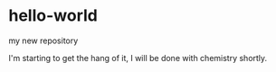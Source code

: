 # hello-world
my new repository

I'm starting to get the hang of it, I will be done with chemistry shortly.
